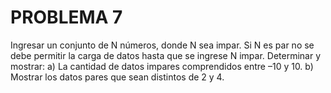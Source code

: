 # PROBLEMA 7

Ingresar un conjunto de N números, donde N sea impar. Si N es par no se debe permitir la carga de 
datos hasta que se ingrese N impar. Determinar y mostrar: 
a) La cantidad de datos impares comprendidos entre –10 y 10. 
b) Mostrar los datos pares que sean distintos de 2 y 4.